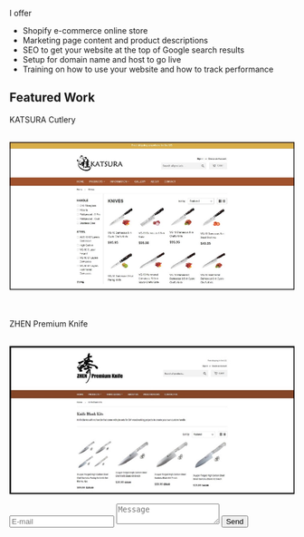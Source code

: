 <html>
<body>
	<p>I offer
	<ul>
		<li>Shopify e-commerce online store</li>
		<li>Marketing page content and product descriptions</li>
		<li>SEO to get your website at the top of Google search results</li>
		<li>Setup for domain name and host to go live</li>
		<li>Training on how to use your website and how to track performance</li>
	</ul></p>
	<h2>Featured Work</h2>
	<p>KATSURA Cutlery<br><br></p>
	<p><a href="http://www.katsuracutlery.com" target="_blank" rel="noopener"><img class="aligncenter size-full wp-image-35" 		src="images/shopify_katsura.jpg"/></a></p>
	<p><br><br>ZHEN Premium Knife<br><br></p>
	<p><a href="http://www.zhenpremiumknife.com" target="_blank" rel="noopener"><img class="aligncenter size-full wp-image-35" 	src="images/shopify_zhen.jpg"/></a></p>
	<form method="POST" action="https://formspree.io/edwincheng097@gmail.com">
    	<input type="email" name="email" placeholder="E-mail">
    	<textarea name="message" placeholder="Message"></textarea>
	<button type="submit">Send</button>
	</form>
</body>
</html>
